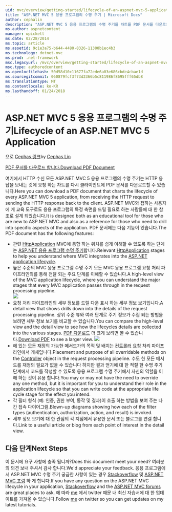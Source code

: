 ```yaml
---
uid: mvc/overview/getting-started/lifecycle-of-an-aspnet-mvc-5-application
title: "ASP.NET MVC 5 응용 프로그램의 수명 주기 | Microsoft Docs"
author: cephalin
description: "ASP.NET MVC 5 응용 프로그램의 수명 주기를 차트를 PDF 문서를 다운로드 합니다. 이 주기 문서에서는 MVC 수명 주기를 간략하게 제공는 중..."
ms.author: aspnetcontent
manager: wpickett
ms.date: 02/28/2014
ms.topic: article
ms.assetid: 9c1e3a75-b644-4480-8326-11300b1ec4b3
ms.technology: dotnet-mvc
ms.prod: .net-framework
msc.legacyurl: /mvc/overview/getting-started/lifecycle-of-an-aspnet-mvc-5-application
msc.type: authoredcontent
ms.openlocfilehash: 50d58d10c11677fa72ede6a03e686cbde4cbae1d
ms.sourcegitcommit: 060879fcf3f73d2366b5c811986f8695fff65db8
ms.translationtype: MT
ms.contentlocale: ko-KR
ms.lasthandoff: 01/24/2018
---
```

<a name="lifecycle-of-an-aspnet-mvc-5-application"></a><span data-ttu-id="8f6d8-104">ASP.NET MVC 5 응용 프로그램의 수명 주기</span><span class="sxs-lookup"><span data-stu-id="8f6d8-104">Lifecycle of an ASP.NET MVC 5 Application</span></span>
====================
<span data-ttu-id="8f6d8-105">으로 [Cephas 링크](https://github.com/cephalin)</span><span class="sxs-lookup"><span data-stu-id="8f6d8-105">by [Cephas Lin](https://github.com/cephalin)</span></span>

[<span data-ttu-id="8f6d8-106">PDF 문서를 다운로드 합니다.</span><span class="sxs-lookup"><span data-stu-id="8f6d8-106">Download PDF Document</span></span>](lifecycle-of-an-aspnet-mvc-5-application/_static/lifecycle-of-an-aspnet-mvc-5-application1.pdf)

<span data-ttu-id="8f6d8-107">여기에서 HTTP 수신 모든 ASP.NET MVC 5 응용 프로그램의 수명 주기는 HTTP 응답을 보내는 것에 요청 하는 차트를 다시 클라이언트에 PDF 문서를 다운로드할 수 있습니다.</span><span class="sxs-lookup"><span data-stu-id="8f6d8-107">Here you can download a PDF document that charts the lifecycle of every ASP.NET MVC 5 application, from receiving the HTTP request to sending the HTTP response back to the client.</span></span> <span data-ttu-id="8f6d8-108">ASP.NET MVC와 접하는 사용자에 게 교육 도구로도 응용 프로그램의 특정 측면을 드릴 필요로 하는 사람들에 대 한 참조로 설계 되었습니다.</span><span class="sxs-lookup"><span data-stu-id="8f6d8-108">It is designed both as an educational tool for those who are new to ASP.NET MVC and also as a reference for those who need to drill into specific aspects of the application.</span></span> <span data-ttu-id="8f6d8-109">PDF 문서에는 다음 기능이 있습니다.</span><span class="sxs-lookup"><span data-stu-id="8f6d8-109">The PDF document has the following features:</span></span>

- <span data-ttu-id="8f6d8-110">관련 [HttpApplication](https://msdn.microsoft.com/library/system.web.httpapplication.aspx) MVC에 통합 하는 위치를 쉽게 이해할 수 있도록 하는 단계는 [ASP.NET 응용 프로그램 수명 주기](https://msdn.microsoft.com/library/bb470252.aspx)합니다.</span><span class="sxs-lookup"><span data-stu-id="8f6d8-110">Relevant [HttpApplication](https://msdn.microsoft.com/library/system.web.httpapplication.aspx) stages to help you understand where MVC integrates into the [ASP.NET application lifecycle](https://msdn.microsoft.com/library/bb470252.aspx).</span></span>
- <span data-ttu-id="8f6d8-111">높은 수준의 MVC 응용 프로그램 수명 주기 모든 MVC 응용 프로그램 요청 처리 파이프라인의를 통해 전달 되는 주요 단계를 이해할 수 있습니다.</span><span class="sxs-lookup"><span data-stu-id="8f6d8-111">A high-level view of the MVC application lifecycle, where you can understand the major stages that every MVC application passes through in the request processing pipeline.</span></span>  
    ![](lifecycle-of-an-aspnet-mvc-5-application/_static/image1.jpg)
- <span data-ttu-id="8f6d8-112">요청 처리 파이프라인의 세부 정보를 드릴 다운 표시 하는 세부 정보 보기입니다.</span><span class="sxs-lookup"><span data-stu-id="8f6d8-112">A detail view that shows drills down into the details of the request processing pipeline.</span></span> <span data-ttu-id="8f6d8-113">상위 수준 뷰와 여러 단계로 주기 정보가 수집 되는 방법을 보려면 세부 정보 보기를 비교할 수 있습니다.</span><span class="sxs-lookup"><span data-stu-id="8f6d8-113">You can compare the high-level view and the detail view to see how the lifecycles details are collected into the various stages.</span></span> <span data-ttu-id="8f6d8-114">[PDF 다운로드](lifecycle-of-an-aspnet-mvc-5-application/_static/lifecycle-of-an-aspnet-mvc-5-application1.pdf) 더 크게 보려면 볼 수 있습니다.</span><span class="sxs-lookup"><span data-stu-id="8f6d8-114">[Download PDF](lifecycle-of-an-aspnet-mvc-5-application/_static/lifecycle-of-an-aspnet-mvc-5-application1.pdf) to see a larger view.</span></span>
    ![](lifecycle-of-an-aspnet-mvc-5-application/_static/image2.jpg)
- <span data-ttu-id="8f6d8-115">에 있는 모든 재정의 가능한 메서드가의 목적 및 배치는 [컨트롤러](https://msdn.microsoft.com/library/system.web.mvc.controller.aspx) 요청 처리 파이프라인에서 개체입니다.</span><span class="sxs-lookup"><span data-stu-id="8f6d8-115">Placement and purpose of all overridable methods on the [Controller](https://msdn.microsoft.com/library/system.web.mvc.controller.aspx) object in the request processing pipeline.</span></span> <span data-ttu-id="8f6d8-116">수도 한 모든 메서드를 재정의 필요가 없을 수 있습니다 하지만 결과 얻기에 대 한 적절 한 수명 주기 단계에서 코드를 작성할 수 있도록 응용 프로그램 수명 주기에서 자신의 역할을 이해 하는 것이 유용 합니다.</span><span class="sxs-lookup"><span data-stu-id="8f6d8-116">You may or may not have the need to override any one method, but it is important for you to understand their role in the application lifecycle so that you can write code at the appropriate life cycle stage for the effect you intend.</span></span>
- <span data-ttu-id="8f6d8-117">각 필터 형식 (예: 인증, 권한 부여, 동작 및 결과)이 호출 하는 방법을 보여 주는 나간 접속 다이어그램.</span><span class="sxs-lookup"><span data-stu-id="8f6d8-117">Blown-up diagrams showing how each of the filter types (authentication, authorization, action, and result) is invoked.</span></span>
- <span data-ttu-id="8f6d8-118">세부 정보 보기에 대 한 관심의 각 지점에서 유용한 문서 또는 블로그를 연결 합니다.</span><span class="sxs-lookup"><span data-stu-id="8f6d8-118">Link to a useful article or blog from each point of interest in the detail view.</span></span>


## <a name="next-steps"></a><span data-ttu-id="8f6d8-119">다음 단계</span><span class="sxs-lookup"><span data-stu-id="8f6d8-119">Next Steps</span></span>

<span data-ttu-id="8f6d8-120">이 문서에 요구 사항에 충족 됩니까?</span><span class="sxs-lookup"><span data-stu-id="8f6d8-120">Does this document meet your need?</span></span> <span data-ttu-id="8f6d8-121">여러분의 의견 보내 주셔서 감사 합니다.</span><span class="sxs-lookup"><span data-stu-id="8f6d8-121">We'd appreciate your feedback.</span></span> <span data-ttu-id="8f6d8-122">응용 프로그램에서 ASP.NET MVC 수명 주기 궁금한 사항이 있는 경우 [Stackoverflow](http://stackoverflow.com/help) 및 [ASP.NET MVC 포럼](https://forums.asp.net/1146.aspx) 하 게 합니다.</span><span class="sxs-lookup"><span data-stu-id="8f6d8-122">If you have any question on the ASP.NET MVC lifecycle in your application, [Stackoverflow](http://stackoverflow.com/help) and the [ASP.NET MVC forums](https://forums.asp.net/1146.aspx) are great places to ask.</span></span> <span data-ttu-id="8f6d8-123">에 따라 [me](https://twitter.com/Cephas_MSFT) 에서 twitter 때문 내 최신 자습서에 대 한 업데이트를 가져올 수 있습니다.</span><span class="sxs-lookup"><span data-stu-id="8f6d8-123">Follow [me](https://twitter.com/Cephas_MSFT) on twitter so you can get updates on my latest tutorials.</span></span>

